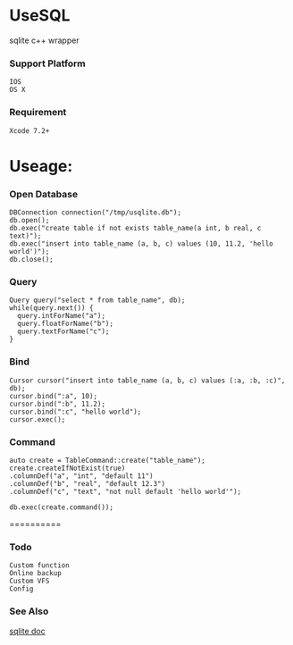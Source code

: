 UseSQL
==========
sqlite c++ wrapper

### Support Platform
    IOS
    OS X
    

### Requirement
	Xcode 7.2+
    
Useage:
==========
### Open Database
    DBConnection connection("/tmp/usqlite.db");
    db.open();
    db.exec("create table if not exists table_name(a int, b real, c text)");
    db.exec("insert into table_name (a, b, c) values (10, 11.2, 'hello world')");
    db.close();
    
### Query
    Query query("select * from table_name", db);
    while(query.next()) {
      query.intForName("a");
      query.floatForName("b");
      query.textForName("c");
    }
    
### Bind
    Cursor cursor("insert into table_name (a, b, c) values (:a, :b, :c)", db);
    cursor.bind(":a", 10);
    cursor.bind(":b", 11.2);
    cursor.bind(":c", "hello world");
    cursor.exec();

### Command
    auto create = TableCommand::create("table_name");
    create.createIfNotExist(true)
    .columnDef("a", "int", "default 11")
    .columnDef("b", "real", "default 12.3")
    .columnDef("c", "text", "not null default 'hello world'");

    db.exec(create.command());

==========
### Todo
    Custom function
    Online backup
    Custom VFS
    Config

### See Also
[sqlite doc](http://www.sqlite.org)

